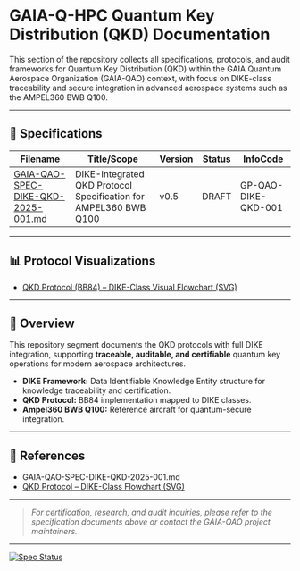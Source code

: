 # GAIA-Q-HPC Quantum Key Distribution (QKD) Documentation

This section of the repository collects all specifications, protocols, and audit frameworks for Quantum Key Distribution (QKD) within the GAIA Quantum Aerospace Organization (GAIA-QAO) context, with focus on DIKE-class traceability and secure integration in advanced aerospace systems such as the AMPEL360 BWB Q100.

---

## 📂 Specifications

| Filename                                                                  | Title/Scope                                                               | Version | Status  | InfoCode                  |
|---------------------------------------------------------------------------|----------------------------------------------------------------------------|---------|---------|--------------------------|
| [GAIA-QAO-SPEC-DIKE-QKD-2025-001.md](./QKD/GAIA-QAO-SPEC-DIKE-QKD-2025-001.md) | DIKE-Integrated QKD Protocol Specification for AMPEL360 BWB Q100           | v0.5    | DRAFT   | GP-QAO-DIKE-QKD-001      |

---

## 📊 Protocol Visualizations

- [QKD Protocol (BB84) – DIKE-Class Visual Flowchart (SVG)](https://raw.githubusercontent.com/Gaia-Q-Space/.github/main/app/image/QKD/Dike/QAO-QKD-Protocol-VIS-001.svg)

---

## 🧩 Overview

This repository segment documents the QKD protocols with full DIKE integration, supporting **traceable, auditable, and certifiable** quantum key operations for modern aerospace architectures.

- **DIKE Framework:** Data Identifiable Knowledge Entity structure for knowledge traceability and certification.
- **QKD Protocol:** BB84 implementation mapped to DIKE classes.
- **Ampel360 BWB Q100:** Reference aircraft for quantum-secure integration.

---

## 📑 References

- GAIA-QAO-SPEC-DIKE-QKD-2025-001.md  
- [QKD Protocol – DIKE-Class Flowchart (SVG)](https://raw.githubusercontent.com/Gaia-Q-Space/.github/main/app/image/QKD/Dike/QAO-QKD-Protocol-VIS-001.svg)

---

> *For certification, research, and audit inquiries, please refer to the specification documents above or contact the GAIA-QAO project maintainers.*

---

<!-- Status badge (optional): -->
[![Spec Status](https://img.shields.io/badge/spec-draft-blue)](./QKD/GAIA-QAO-SPEC-DIKE-QKD-2025-001.md)
